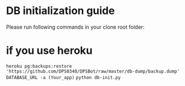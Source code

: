 # DB initialization guide

Please run following commands in your clone root folder:

# if you use heroku
```heroku pg:backups:restore 'https://github.com/DPS0340/DPSBot/raw/master/db-dump/backup.dump' DATABASE_URL -a (Your_app)```
```python db-init.py```
